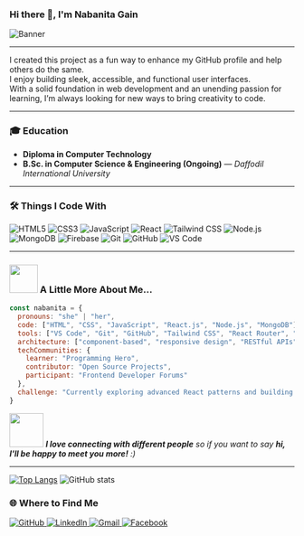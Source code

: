 ### Hi there 👋, I'm Nabanita Gain
![Banner](https://i.ibb.co/fVBZNbx8/Purple-Modern-Gaming-Youtube-Banner.png)

---

I created this project as a fun way to enhance my GitHub profile and help others do the same.  
I enjoy building sleek, accessible, and functional user interfaces.  
With a solid foundation in web development and an unending passion for learning, I’m always looking for new ways to bring creativity to code.

---

### 🎓 Education
- **Diploma in Computer Technology**  
- **B.Sc. in Computer Science & Engineering (Ongoing)** — *Daffodil International University*

---

### 🛠️ Things I Code With
<p align="left">
  <!-- Languages -->
  <img alt="HTML5" src="https://img.shields.io/badge/HTML5-E34F26?style=for-the-badge&logo=html5&logoColor=white" />
  <img alt="CSS3" src="https://img.shields.io/badge/CSS3-1572B6?style=for-the-badge&logo=css3&logoColor=white" />
  <img alt="JavaScript" src="https://img.shields.io/badge/JavaScript-F7DF1E?style=for-the-badge&logo=javascript&logoColor=black" />

  <!-- Frameworks & Libraries -->
  <img alt="React" src="https://img.shields.io/badge/React-45b8d8?style=for-the-badge&logo=react&logoColor=white" />
  <img alt="Tailwind CSS" src="https://img.shields.io/badge/Tailwind_CSS-38B2AC?style=for-the-badge&logo=tailwind-css&logoColor=white" />
  <img alt="Node.js" src="https://img.shields.io/badge/Node.js-43853d?style=for-the-badge&logo=node.js&logoColor=white" />
  <img alt="MongoDB" src="https://img.shields.io/badge/MongoDB-13aa52?style=for-the-badge&logo=mongodb&logoColor=white" />

  <!-- Tools & Platforms -->
  <img alt="Firebase" src="https://img.shields.io/badge/Firebase-FFCA28?style=for-the-badge&logo=firebase&logoColor=black" />
  <img alt="Git" src="https://img.shields.io/badge/Git-F05032?style=for-the-badge&logo=git&logoColor=white" />
  <img alt="GitHub" src="https://img.shields.io/badge/GitHub-181717?style=for-the-badge&logo=github&logoColor=white" />
  <img alt="VS Code" src="https://img.shields.io/badge/VS_Code-007ACC?style=for-the-badge&logo=visual-studio-code&logoColor=white" />
</p>

---

### <img src="https://media.giphy.com/media/VgCDAzcKvsR6OM0uWg/giphy.gif" width="50"> A Little More About Me...
```javascript
const nabanita = {
  pronouns: "she" | "her",
  code: ["HTML", "CSS", "JavaScript", "React.js", "Node.js", "MongoDB"],
  tools: ["VS Code", "Git", "GitHub", "Tailwind CSS", "React Router", "Firebase"],
  architecture: ["component-based", "responsive design", "RESTful APIs"],
  techCommunities: {
    learner: "Programming Hero",
    contributor: "Open Source Projects",
    participant: "Frontend Developer Forums"
  },
  challenge: "Currently exploring advanced React patterns and building projects as part of my #100DaysOfCode journey."
}

```

<img src="https://media.giphy.com/media/LnQjpWaON8nhr21vNW/giphy.gif" width="60"> <em><b>I love connecting with different people</b> so if you want to say <b>hi, I'll be happy to meet you more!</b> :)</em>

---


[![Top Langs](https://github-readme-stats.vercel.app/api/top-langs/?username=anuraghazra\&layout=donut)](https://github.com/anuraghazra/github-readme-stats)
![GitHub stats](https://github-readme-stats.vercel.app/api?username=NabanitaGain&show_icons=true&count_private=true)  

<h3>🌐 Where to Find Me</h3>
<p align="left">
  <a href="https://github.com/nabanitagain" target="_blank">
    <img alt="GitHub" src="https://img.shields.io/badge/GitHub-%2312100E.svg?&style=for-the-badge&logo=github&logoColor=white" />
  </a>
  <a href="https://www.linkedin.com/in/nabanitagain" target="_blank">
    <img alt="LinkedIn" src="https://img.shields.io/badge/LinkedIn-%230077B5.svg?&style=for-the-badge&logo=linkedin&logoColor=white" />
  </a>
  <a href="mailto:nabanitagain143@gmail.com" target="_blank">
    <img alt="Gmail" src="https://img.shields.io/badge/Gmail-D14836.svg?&style=for-the-badge&logo=gmail&logoColor=white" />
  </a>
  <a href="https://www.facebook.com/nabanita.roy.5817" target="_blank">
    <img alt="Facebook" src="https://img.shields.io/badge/Facebook-1877F2.svg?&style=for-the-badge&logo=facebook&logoColor=white" />
  </a>
</p>
